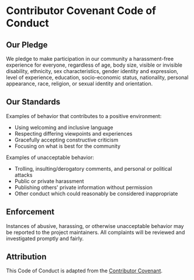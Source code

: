 # Contributor Covenant Code of Conduct

## Our Pledge

We pledge to make participation in our community a harassment-free experience for everyone, regardless of age, body size, visible or invisible disability, ethnicity, sex characteristics, gender identity and expression, level of experience, education, socio-economic status, nationality, personal appearance, race, religion, or sexual identity and orientation.

## Our Standards

Examples of behavior that contributes to a positive environment:
* Using welcoming and inclusive language
* Respecting differing viewpoints and experiences
* Gracefully accepting constructive criticism
* Focusing on what is best for the community

Examples of unacceptable behavior:
* Trolling, insulting/derogatory comments, and personal or political attacks
* Public or private harassment
* Publishing others' private information without permission
* Other conduct which could reasonably be considered inappropriate

## Enforcement

Instances of abusive, harassing, or otherwise unacceptable behavior may be reported to the project maintainers. All complaints will be reviewed and investigated promptly and fairly.

## Attribution

This Code of Conduct is adapted from the [Contributor Covenant](https://www.contributor-covenant.org).
